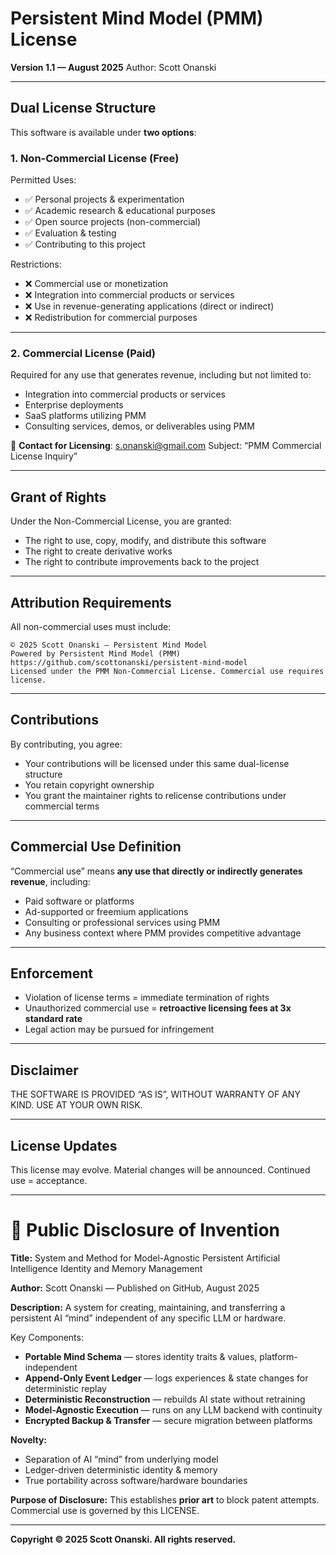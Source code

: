 # Persistent Mind Model (PMM) License

**Version 1.1 — August 2025**
Author: Scott Onanski

---

## Dual License Structure

This software is available under **two options**:

### 1. Non-Commercial License (Free)

Permitted Uses:

* ✅ Personal projects & experimentation
* ✅ Academic research & educational purposes
* ✅ Open source projects (non-commercial)
* ✅ Evaluation & testing
* ✅ Contributing to this project

Restrictions:

* ❌ Commercial use or monetization
* ❌ Integration into commercial products or services
* ❌ Use in revenue-generating applications (direct or indirect)
* ❌ Redistribution for commercial purposes

---

### 2. Commercial License (Paid)

Required for any use that generates revenue, including but not limited to:

* Integration into commercial products or services
* Enterprise deployments
* SaaS platforms utilizing PMM
* Consulting services, demos, or deliverables using PMM

📩 **Contact for Licensing**:
[s.onanski@gmail.com](mailto:s.onanski@gmail.com)
Subject: “PMM Commercial License Inquiry”

---

## Grant of Rights

Under the Non-Commercial License, you are granted:

* The right to use, copy, modify, and distribute this software
* The right to create derivative works
* The right to contribute improvements back to the project

---

## Attribution Requirements

All non-commercial uses must include:

```
© 2025 Scott Onanski – Persistent Mind Model
Powered by Persistent Mind Model (PMM)
https://github.com/scottonanski/persistent-mind-model
Licensed under the PMM Non-Commercial License. Commercial use requires license.
```

---

## Contributions

By contributing, you agree:

* Your contributions will be licensed under this same dual-license structure
* You retain copyright ownership
* You grant the maintainer rights to relicense contributions under commercial terms

---

## Commercial Use Definition

“Commercial use” means **any use that directly or indirectly generates revenue**, including:

* Paid software or platforms
* Ad-supported or freemium applications
* Consulting or professional services using PMM
* Any business context where PMM provides competitive advantage

---

## Enforcement

* Violation of license terms = immediate termination of rights
* Unauthorized commercial use = **retroactive licensing fees at 3x standard rate**
* Legal action may be pursued for infringement

---

## Disclaimer

THE SOFTWARE IS PROVIDED “AS IS”, WITHOUT WARRANTY OF ANY KIND. USE AT YOUR OWN RISK.

---

## License Updates

This license may evolve. Material changes will be announced. Continued use = acceptance.

---

# 📜 Public Disclosure of Invention

**Title:**
System and Method for Model-Agnostic Persistent Artificial Intelligence Identity and Memory Management

**Author:**
Scott Onanski — Published on GitHub, August 2025

**Description:**
A system for creating, maintaining, and transferring a persistent AI “mind” independent of any specific LLM or hardware.

Key Components:

* **Portable Mind Schema** — stores identity traits & values, platform-independent
* **Append-Only Event Ledger** — logs experiences & state changes for deterministic replay
* **Deterministic Reconstruction** — rebuilds AI state without retraining
* **Model-Agnostic Execution** — runs on any LLM backend with continuity
* **Encrypted Backup & Transfer** — secure migration between platforms

**Novelty:**

* Separation of AI “mind” from underlying model
* Ledger-driven deterministic identity & memory
* True portability across software/hardware boundaries

**Purpose of Disclosure:**
This establishes **prior art** to block patent attempts.
Commercial use is governed by this LICENSE.

---

**Copyright © 2025 Scott Onanski. All rights reserved.**
